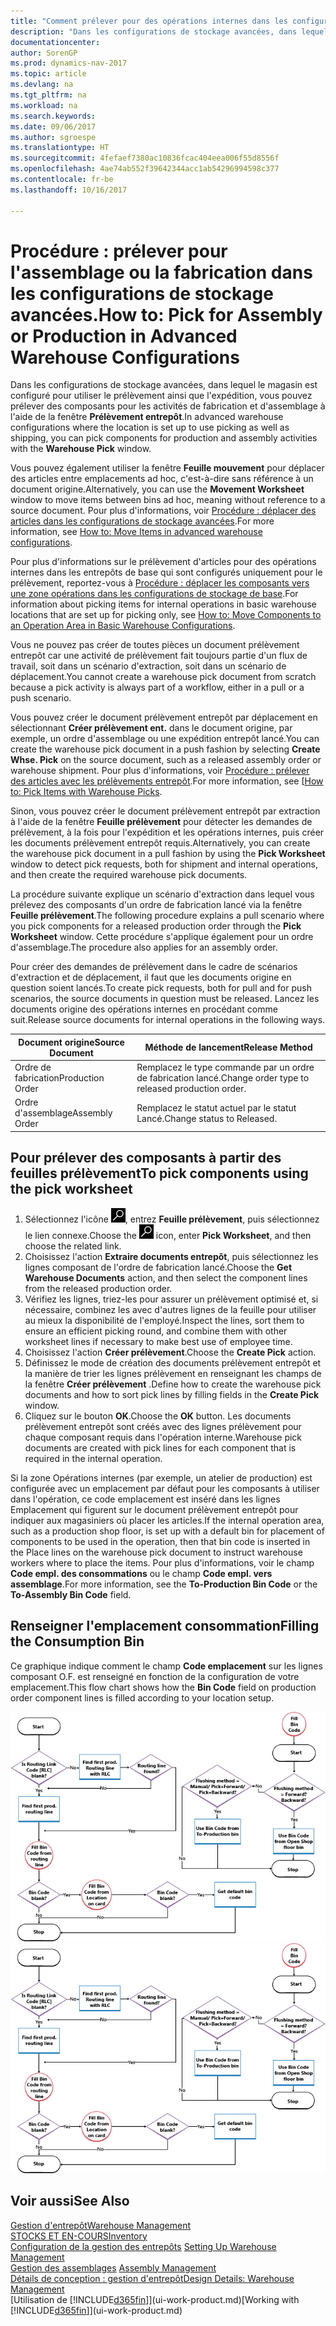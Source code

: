 ```yaml
---
title: "Comment prélever pour des opérations internes dans les configurations de stockage avancées"
description: "Dans les configurations de stockage avancées, dans lequel le magasin est configuré pour utiliser le prélèvement ainsi que l'expédition, vous pouvez prélever des composants pour les activités de fabrication et d'assemblage à l'aide de la fenêtre **Prélèvement entrepôt**."
documentationcenter: 
author: SorenGP
ms.prod: dynamics-nav-2017
ms.topic: article
ms.devlang: na
ms.tgt_pltfrm: na
ms.workload: na
ms.search.keywords: 
ms.date: 09/06/2017
ms.author: sgroespe
ms.translationtype: HT
ms.sourcegitcommit: 4fefaef7380ac10836fcac404eea006f55d8556f
ms.openlocfilehash: 4ae74ab552f39642344acc1ab54296994598c377
ms.contentlocale: fr-be
ms.lasthandoff: 10/16/2017

---
```

# <a name="how-to-pick-for-assembly-or-production-in-advanced-warehouse-configurations"></a><span data-ttu-id="f7fa8-103">Procédure : prélever pour l'assemblage ou la fabrication dans les configurations de stockage avancées.</span><span class="sxs-lookup"><span data-stu-id="f7fa8-103">How to: Pick for Assembly or Production in Advanced Warehouse Configurations</span></span>
<span data-ttu-id="f7fa8-104">Dans les configurations de stockage avancées, dans lequel le magasin est configuré pour utiliser le prélèvement ainsi que l'expédition, vous pouvez prélever des composants pour les activités de fabrication et d'assemblage à l'aide de la fenêtre **Prélèvement entrepôt**.</span><span class="sxs-lookup"><span data-stu-id="f7fa8-104">In advanced warehouse configurations where the location is set up to use picking as well as shipping, you can pick components for production and assembly activities with the **Warehouse Pick** window.</span></span>  

<span data-ttu-id="f7fa8-105">Vous pouvez également utiliser la fenêtre **Feuille mouvement** pour déplacer des articles entre emplacements ad hoc, c'est-à-dire sans référence à un document origine.</span><span class="sxs-lookup"><span data-stu-id="f7fa8-105">Alternatively, you can use the **Movement Worksheet** window to move items between bins ad hoc, meaning without reference to a source document.</span></span> <span data-ttu-id="f7fa8-106">Pour plus d'informations, voir [Procédure : déplacer des articles dans les configurations de stockage avancées](warehouse-how-to-move-items-in-advanced-warehousing.md).</span><span class="sxs-lookup"><span data-stu-id="f7fa8-106">For more information, see [How to: Move Items in advanced warehouse configurations](warehouse-how-to-move-items-in-advanced-warehousing.md).</span></span>  

<span data-ttu-id="f7fa8-107">Pour plus d'informations sur le prélèvement d'articles pour des opérations internes dans les entrepôts de base qui sont configurés uniquement pour le prélèvement, reportez-vous à [Procédure : déplacer les composants vers une zone opérations dans les configurations de stockage de base](warehouse-how-to-move-components-to-an-operation-area-in-basic-warehousing.md).</span><span class="sxs-lookup"><span data-stu-id="f7fa8-107">For information about picking items for internal operations in basic warehouse locations that are set up for picking only, see [How to: Move Components to an Operation Area in Basic Warehouse Configurations](warehouse-how-to-move-components-to-an-operation-area-in-basic-warehousing.md).</span></span>  

<span data-ttu-id="f7fa8-108">Vous ne pouvez pas créer de toutes pièces un document prélèvement entrepôt car une activité de prélèvement fait toujours partie d'un flux de travail, soit dans un scénario d'extraction, soit dans un scénario de déplacement.</span><span class="sxs-lookup"><span data-stu-id="f7fa8-108">You cannot create a warehouse pick document from scratch because a pick activity is always part of a workflow, either in a pull or a push scenario.</span></span>  

<span data-ttu-id="f7fa8-109">Vous pouvez créer le document prélèvement entrepôt par déplacement en sélectionnant **Créer prélèvement ent.** dans le document origine, par exemple, un ordre d'assemblage ou une expédition entrepôt lancé.</span><span class="sxs-lookup"><span data-stu-id="f7fa8-109">You can create the warehouse pick document in a push fashion by selecting **Create Whse. Pick** on the source document, such as a released assembly order or warehouse shipment.</span></span> <span data-ttu-id="f7fa8-110">Pour plus d'informations, voir [Procédure : prélever des articles avec les prélèvements entrepôt](warehouse-how-to-pick-items-for-warehouse-shipment.md).</span><span class="sxs-lookup"><span data-stu-id="f7fa8-110">For more information, see [[How to: Pick Items with Warehouse Picks](warehouse-how-to-pick-items-for-warehouse-shipment.md).</span></span>  

<span data-ttu-id="f7fa8-111">Sinon, vous pouvez créer le document prélèvement entrepôt par extraction à l'aide de la fenêtre **Feuille prélèvement** pour détecter les demandes de prélèvement, à la fois pour l'expédition et les opérations internes, puis créer les documents prélèvement entrepôt requis.</span><span class="sxs-lookup"><span data-stu-id="f7fa8-111">Alternatively, you can create the warehouse pick document in a pull fashion by using the **Pick Worksheet** window to detect pick requests, both for shipment and internal operations, and then create the required warehouse pick documents.</span></span>  

<span data-ttu-id="f7fa8-112">La procédure suivante explique un scénario d'extraction dans lequel vous prélevez des composants d'un ordre de fabrication lancé via la fenêtre **Feuille prélèvement**.</span><span class="sxs-lookup"><span data-stu-id="f7fa8-112">The following procedure explains a pull scenario where you pick components for a released production order through the **Pick Worksheet** window.</span></span> <span data-ttu-id="f7fa8-113">Cette procédure s'applique également pour un ordre d'assemblage.</span><span class="sxs-lookup"><span data-stu-id="f7fa8-113">The procedure also applies for an assembly order.</span></span>  

<span data-ttu-id="f7fa8-114">Pour créer des demandes de prélèvement dans le cadre de scénarios d'extraction et de déplacement, il faut que les documents origine en question soient lancés.</span><span class="sxs-lookup"><span data-stu-id="f7fa8-114">To create pick requests, both for pull and for push scenarios, the source documents in question must be released.</span></span> <span data-ttu-id="f7fa8-115">Lancez les documents origine des opérations internes en procédant comme suit.</span><span class="sxs-lookup"><span data-stu-id="f7fa8-115">Release source documents for internal operations in the following ways.</span></span>  

|<span data-ttu-id="f7fa8-116">Document origine</span><span class="sxs-lookup"><span data-stu-id="f7fa8-116">Source Document</span></span>|<span data-ttu-id="f7fa8-117">Méthode de lancement</span><span class="sxs-lookup"><span data-stu-id="f7fa8-117">Release Method</span></span>|  
|---------------------|--------------------|  
|<span data-ttu-id="f7fa8-118">Ordre de fabrication</span><span class="sxs-lookup"><span data-stu-id="f7fa8-118">Production Order</span></span>|<span data-ttu-id="f7fa8-119">Remplacez le type commande par un ordre de fabrication lancé.</span><span class="sxs-lookup"><span data-stu-id="f7fa8-119">Change order type to released production order.</span></span>|  
|<span data-ttu-id="f7fa8-120">Ordre d'assemblage</span><span class="sxs-lookup"><span data-stu-id="f7fa8-120">Assembly Order</span></span>|<span data-ttu-id="f7fa8-121">Remplacez le statut actuel par le statut Lancé.</span><span class="sxs-lookup"><span data-stu-id="f7fa8-121">Change status to Released.</span></span>|  

## <a name="to-pick-components-using-the-pick-worksheet"></a><span data-ttu-id="f7fa8-122">Pour prélever des composants à partir des feuilles prélèvement</span><span class="sxs-lookup"><span data-stu-id="f7fa8-122">To pick components using the pick worksheet</span></span>  
1.  <span data-ttu-id="f7fa8-123">Sélectionnez l'icône ![Page ou état pour la recherche](media/ui-search/search_small.png "Page ou état pour la recherche"), entrez **Feuille prélèvement**, puis sélectionnez le lien connexe.</span><span class="sxs-lookup"><span data-stu-id="f7fa8-123">Choose the ![Search for Page or Report](media/ui-search/search_small.png "Search for Page or Report icon") icon, enter **Pick Worksheet**, and then choose the related link.</span></span>  
2.  <span data-ttu-id="f7fa8-124">Choisissez l'action **Extraire documents entrepôt**, puis sélectionnez les lignes composant de l'ordre de fabrication lancé.</span><span class="sxs-lookup"><span data-stu-id="f7fa8-124">Choose the **Get Warehouse Documents** action, and then select the component lines from the released production order.</span></span>  
3.  <span data-ttu-id="f7fa8-125">Vérifiez les lignes, triez-les pour assurer un prélèvement optimisé et, si nécessaire, combinez les avec d'autres lignes de la feuille pour utiliser au mieux la disponibilité de l'employé.</span><span class="sxs-lookup"><span data-stu-id="f7fa8-125">Inspect the lines, sort them to ensure an efficient picking round, and combine them with other worksheet lines if necessary to make best use of employee time.</span></span>  
4.  <span data-ttu-id="f7fa8-126">Choisissez l'action **Créer prélèvement**.</span><span class="sxs-lookup"><span data-stu-id="f7fa8-126">Choose the **Create Pick** action.</span></span>  
5.  <span data-ttu-id="f7fa8-127">Définissez le mode de création des documents prélèvement entrepôt et la manière de trier les lignes prélèvement en renseignant les champs de la fenêtre **Créer prélèvement** .</span><span class="sxs-lookup"><span data-stu-id="f7fa8-127">Define how to create the warehouse pick documents and how to sort pick lines by filling fields in the **Create Pick** window.</span></span>  
6.  <span data-ttu-id="f7fa8-128">Cliquez sur le bouton **OK**.</span><span class="sxs-lookup"><span data-stu-id="f7fa8-128">Choose the **OK** button.</span></span> <span data-ttu-id="f7fa8-129">Les documents prélèvement entrepôt sont créés avec des lignes prélèvement pour chaque composant requis dans l'opération interne.</span><span class="sxs-lookup"><span data-stu-id="f7fa8-129">Warehouse pick documents are created with pick lines for each component that is required in the internal operation.</span></span>  

<span data-ttu-id="f7fa8-130">Si la zone Opérations internes (par exemple, un atelier de production) est configurée avec un emplacement par défaut pour les composants à utiliser dans l'opération, ce code emplacement est inséré dans les lignes Emplacement qui figurent sur le document prélèvement entrepôt pour indiquer aux magasiniers où placer les articles.</span><span class="sxs-lookup"><span data-stu-id="f7fa8-130">If the internal operation area, such as a production shop floor, is set up with a default bin for placement of components to be used in the operation, then that bin code is inserted in the Place lines on the warehouse pick document to instruct warehouse workers where to place the items.</span></span> <span data-ttu-id="f7fa8-131">Pour plus d'informations, voir le champ **Code empl. des consommations** ou le champ **Code empl. vers assemblage**.</span><span class="sxs-lookup"><span data-stu-id="f7fa8-131">For more information, see the **To-Production Bin Code** or the **To-Assembly Bin Code** field.</span></span>

## <a name="filling-the-consumption-bin"></a><span data-ttu-id="f7fa8-132">Renseigner l'emplacement consommation</span><span class="sxs-lookup"><span data-stu-id="f7fa8-132">Filling the Consumption Bin</span></span>
<span data-ttu-id="f7fa8-133">Ce graphique indique comment le champ **Code emplacement** sur les lignes composant O.F. est renseigné en fonction de la configuration de votre emplacement.</span><span class="sxs-lookup"><span data-stu-id="f7fa8-133">This flow chart shows how the **Bin Code** field on production order component lines is filled according to your location setup.</span></span>

<span data-ttu-id="f7fa8-134">![Organigramme Flux d'emplacement](media/binflow.png "BinFlow")</span><span class="sxs-lookup"><span data-stu-id="f7fa8-134">![Bin flow chart](media/binflow.png "BinFlow")</span></span>  

## <a name="see-also"></a><span data-ttu-id="f7fa8-135">Voir aussi</span><span class="sxs-lookup"><span data-stu-id="f7fa8-135">See Also</span></span>
[<span data-ttu-id="f7fa8-136">Gestion d'entrepôt</span><span class="sxs-lookup"><span data-stu-id="f7fa8-136">Warehouse Management</span></span>](warehouse-manage-warehouse.md)  
[<span data-ttu-id="f7fa8-137">STOCKS ET EN-COURS</span><span class="sxs-lookup"><span data-stu-id="f7fa8-137">Inventory</span></span>](inventory-manage-inventory.md)  
<span data-ttu-id="f7fa8-138">[Configuration de la gestion des entrepôts](warehouse-setup-warehouse.md)   </span><span class="sxs-lookup"><span data-stu-id="f7fa8-138">[Setting Up Warehouse Management](warehouse-setup-warehouse.md)   </span></span>  
<span data-ttu-id="f7fa8-139">[Gestion des assemblages](assembly-assemble-items.md)  </span><span class="sxs-lookup"><span data-stu-id="f7fa8-139">[Assembly Management](assembly-assemble-items.md)  </span></span>  
[<span data-ttu-id="f7fa8-140">Détails de conception : gestion d'entrepôt</span><span class="sxs-lookup"><span data-stu-id="f7fa8-140">Design Details: Warehouse Management</span></span>](design-details-warehouse-management.md)  
<span data-ttu-id="f7fa8-141">[Utilisation de [!INCLUDE[d365fin](includes/d365fin_md.md)]](ui-work-product.md)</span><span class="sxs-lookup"><span data-stu-id="f7fa8-141">[Working with [!INCLUDE[d365fin](includes/d365fin_md.md)]](ui-work-product.md)</span></span>

